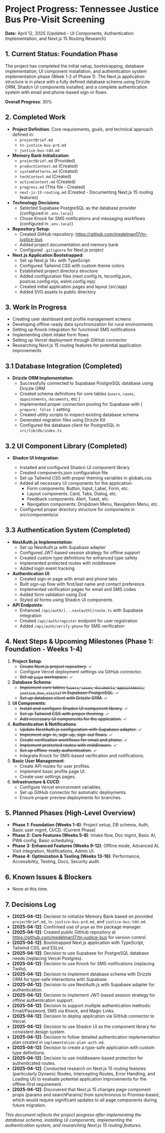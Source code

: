 # Project Progress: Tennessee Justice Bus Pre-Visit Screening

**Date:** April 12, 2025 (Updated - UI Components, Authentication Implementation, and Next.js 15 Routing Research)

## 1. Current Status: Foundation Phase

The project has completed the initial setup, bootstrapping, database implementation, UI component installation, and authentication system implementation phase (Week 1-2 of Phase 1). The Next.js application structure is in place with a fully defined database schema using Drizzle ORM, Shadcn UI components installed, and a complete authentication system with email and phone-based sign-in flows.

**Overall Progress**: 30%

## 2. Completed Work

- **Project Definition**: Core requirements, goals, and technical approach defined in:
  - `projectBrief.md`
  - `tn-justice-bus-prd.md`
  - `justice-bus-tdd.md`
- **Memory Bank Initialization**:
  - `projectBrief.md` (Provided)
  - `productContext.md` (Created)
  - `systemPatterns.md` (Created)
  - `techContext.md` (Created)
  - `activeContext.md` (Created)
  - `progress.md` (This file - Created)
  - `next-js-15-routing.md` (Created - Documenting Next.js 15 routing features)
- **Technology Decisions**:
  - Selected Supabase PostgreSQL as the database provider (configured in `.env.local`)
  - Chose Knock for SMS notifications and messaging workflows (configured in `.env.local`)
- **Repository Setup**:
  - Created GitHub repository: https://github.com/medelman17/tn-justice-bus
  - Added project documentation and memory bank
  - Configured `.gitignore` for Next.js project
- **Next.js Application Bootstrapped**:
  - Set up Next.js 14+ with TypeScript
  - Configured Tailwind CSS with custom theme colors
  - Established project directory structure
  - Added configuration files (next.config.ts, tsconfig.json, postcss.config.mjs, eslint.config.mjs)
  - Created initial application pages and layout (src/app)
  - Added SVG assets to public directory

## 3. Work In Progress

- Creating user dashboard and profile management screens
- Developing offline-ready data synchronization for rural environments
- Setting up Knock integration for functional SMS notifications
- Implementing client intake form flows
- Setting up Vercel deployment through GitHub connector
- Researching Next.js 15 routing features for potential application improvements

## 3.1 Database Integration (Completed)

- **Drizzle ORM Implementation**:
  - Successfully connected to Supabase PostgreSQL database using Drizzle ORM
  - Created schema definitions for core tables (`users`, `cases`, `appointments`, `documents`, etc.)
  - Implemented proper connection pooling for Supabase with `{ prepare: false }` setting
  - Created utility scripts to inspect existing database schema
  - Generated migration files using Drizzle Kit
  - Configured the database client for PostgreSQL in `src/lib/db/index.ts`

## 3.2 UI Component Library (Completed)

- **Shadcn UI Integration**:

  - Installed and configured Shadcn UI component library
  - Created components.json configuration file
  - Set up Tailwind CSS with proper theming variables in globals.css
  - Added all necessary UI components for the application:
    - Form components: Button, Input, Label, Form, etc.
    - Layout components: Card, Tabs, Dialog, etc.
    - Feedback components: Alert, Toast, etc.
    - Navigation components: Dropdown Menu, Navigation Menu, etc.
  - Configured proper directory structure for components in src/components/ui

## 3.3 Authentication System (Completed)

- **NextAuth.js Implementation**:
  - Set up NextAuth.js with Supabase adapter
  - Configured JWT-based session strategy for offline support
  - Created custom type definitions for enhanced type safety
  - Implemented protected routes with middleware
  - Added login event tracking
- **Authentication UI**:
  - Created sign-in page with email and phone tabs
  - Built sign-up flow with first/last name and contact preference
  - Implemented verification pages for email and SMS codes
  - Added form validation using Zod
  - Styled all forms using Shadcn UI components
- **API Endpoints**:
  - Enhanced `/api/auth/[...nextauth]/route.ts` with Supabase integration
  - Created `/api/auth/register` endpoint for user registration
  - Added `/api/auth/verify-phone` for SMS verification

## 4. Next Steps & Upcoming Milestones (Phase 1: Foundation - Weeks 1-4)

1.  **Project Setup**:
    - ~~Create Next.js project repository.~~ ✓
    - Configure Vercel deployment settings via GitHub connector.
    - ~~Set up `pnpm` workspace.~~ ✓
2.  **Database Schema**:
    - ~~Implement core tables (`users`, `cases`, `documents`, `appointments`, `justice_bus_visits`) in Supabase PostgreSQL.~~ ✓
    - ~~Set up database client with Drizzle ORM.~~ ✓
3.  **UI Components**:
    - ~~Install and configure Shadcn UI component library.~~ ✓
    - ~~Set up Tailwind CSS with proper theming.~~ ✓
    - ~~Add necessary UI components for the application.~~ ✓
4.  **Authentication & Notifications**:
    - ~~Update NextAuth.js configuration with Supabase adapter.~~ ✓
    - ~~Implement sign-in, sign-up, sign-out flows.~~ ✓
    - ~~Create verification workflows for email and phone.~~ ✓
    - ~~Implement protected routes with middleware.~~ ✓
    - ~~Set up offline-ready authentication.~~ ✓
    - Integrate Knock for SMS-based verification and notifications.
5.  **Basic User Management**:
    - Create API routes for user profiles.
    - Implement basic profile page UI.
    - Create user settings pages.
6.  **Infrastructure & CI/CD**:
    - Configure Vercel environment variables.
    - Set up GitHub connector for automatic deployments.
    - Ensure proper preview deployments for branches.

## 5. Planned Phases (High-Level Overview)

- **Phase 1: Foundation (Weeks 1-4)**: Project setup, DB schema, Auth, Basic user mgmt, CI/CD. (Current Phase)
- **Phase 2: Core Features (Weeks 5-8)**: Intake flow, Doc mgmt, Basic AI, PWA config, Basic scheduling.
- **Phase 3: Enhanced Features (Weeks 9-12)**: Offline mode, Advanced AI, Visit integration, Notifications, Admin UI.
- **Phase 4: Optimization & Testing (Weeks 13-16)**: Performance, Accessibility, Testing, Docs, Security audit.

## 6. Known Issues & Blockers

- None at this time.

## 7. Decisions Log

- **[2025-04-12]**: Decision to initialize Memory Bank based on provided `projectBrief.md`, `tn-justice-bus-prd.md`, and `justice-bus-tdd.md`.
- **[2025-04-12]**: Confirmed use of `pnpm` as the package manager.
- **[2025-04-12]**: Created public GitHub repository at https://github.com/medelman17/tn-justice-bus for version control.
- **[2025-04-12]**: Bootstrapped Next.js application with TypeScript, Tailwind CSS, and ESLint.
- **[2025-04-12]**: Decision to use Supabase for PostgreSQL database needs (replacing Vercel Postgres).
- **[2025-04-12]**: Decision to use Knock for SMS notifications (replacing Twilio).
- **[2025-04-12]**: Decision to implement database schema with Drizzle ORM for type-safe interactions with Supabase.
- **[2025-04-12]**: Decision to use NextAuth.js with Supabase adapter for authentication.
- **[2025-04-12]**: Decision to implement JWT-based session strategy for offline authentication support.
- **[2025-04-12]**: Decision to support multiple authentication methods: Email/Password, SMS via Knock, and Magic Links.
- **[2025-04-12]**: Decision to deploy application via GitHub connector to Vercel.
- **[2025-04-12]**: Decision to use Shadcn UI as the component library for consistent design system.
- **[2025-04-12]**: Decision to follow detailed authentication implementation plan created in `implementation-plan-auth.md`.
- **[2025-04-12]**: Decision to create a type-safe application with custom type definitions.
- **[2025-04-12]**: Decision to use middleware-based protection for authenticated routes.
- **[2025-04-12]**: Conducted research on Next.js 15 routing features (particularly Dynamic Routes, Intercepting Routes, Error Handling, and Loading UI) to evaluate potential application improvements for the offline-first requirement.
- **[2025-04-12]**: Discovered that Next.js 15 changes page component props (params and searchParams) from synchronous to Promise-based, which would require significant updates to all page components during future migration.

_This document reflects the project progress after implementing the database schema, installing UI components, implementing the authentication system, and researching Next.js 15 routing features._
